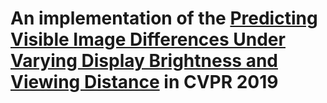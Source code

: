 # An implementation of the [Predicting Visible Image Differences Under Varying Display Brightness and Viewing Distance](https://openaccess.thecvf.com/content_CVPR_2019/html/Ye_Predicting_Visible_Image_Differences_Under_Varying_Display_Brightness_and_Viewing_CVPR_2019_paper.html) in CVPR 2019